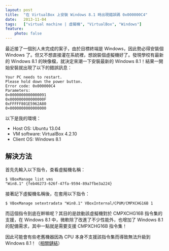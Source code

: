 ```yaml
---
layout: post
title:  "在 VirtualBox 上安裝 Windows 8.1 時出現錯誤碼 0x000000C4"
date:   2013-11-04
tags:   ["virtual machine | 虛擬機", "VirtualBox", "Windows"]
feature:
    photo: false
---
```


最近接了一個別人未完成的案子，由於目標終端是 Windows，因此勢必得安裝個 Windows 了。但又不想直接灌在系統裡，想說裝個虛擬機好了。發現學校有最新的 Windows 8.1 的映像檔，就決定來潮一下安裝最新的 Windows 8.1！結果一開始安裝就出現了以下的錯誤訊息：

```
Your PC needs to restart.
Please hold down the power button.
Error code: 0x000000C4
Parameters:
0×0000000000000091
0x000000000000000F
0xFFFFF801E5962A80
0×0000000000000000
```

以下是我的環境：

- Host OS: Ubuntu 13.04
- VM software: VirtualBox 4.2.10
- Client OS: Windows 8.1

## 解決方法

首先先輸入以下指令，查看虛擬機名稱：

```
$ VBoxManage list vms
"Win8.1" {feb46273-626f-47fa-9594-89a7fbe3a224}
```

接著記下虛擬機名稱後，在套用以下指令：

```
$ VBoxManage setextradata "Win8.1" VBoxInternal/CPUM/CMPXCHG16B 1
```

而這個指令到底在幹嘛呢？其目的是啟動該虛擬機對於 CMPXCHG16B 指令集的支援，在 Windows 8.1 中，微軟除了改進了不少性能外，也增加了 Windows 8.1 的配備需求，其中一點就是需要支援 CMPXCHG16B 指令集！

因此可能會有些老舊機器因為 CPU 本身不支援該指令集而導致無法升級到 Windows 8.1！（[相關鏈結](http://www.neowin.net/news/microsoft-confirms-some-older-amd-processors-do-not-support-windows-81)）
